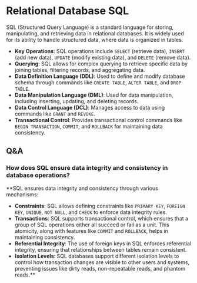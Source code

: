 # Relational Database SQL

SQL (Structured Query Language) is a standard language for storing, manipulating, and retrieving data in relational
databases. It is widely used for its ability to handle structured data, where data is organized in tables.

- **Key Operations**: SQL operations include `SELECT` (retrieve data), `INSERT` (add new data), `UPDATE` (modify
  existing data), and `DELETE` (remove data).
- **Querying**: SQL allows for complex querying to retrieve specific data by joining tables, filtering records, and
  aggregating data.
- **Data Definition Language (DDL)**: Used to define and modify database schema through commands
  like `CREATE TABLE`, `ALTER TABLE`, and `DROP TABLE`.
- **Data Manipulation Language (DML)**: Used for data manipulation, including inserting, updating, and deleting records.
- **Data Control Language (DCL)**: Manages access to data using commands like `GRANT` and `REVOKE`.
- **Transactional Control**: Provides transactional control commands like `BEGIN TRANSACTION`, `COMMIT`, and `ROLLBACK`
  for maintaining data consistency.

## Q&A

### How does SQL ensure data integrity and consistency in database operations?

**SQL ensures data integrity and consistency through various mechanisms:

- **Constraints**: SQL allows defining constraints like `PRIMARY KEY`, `FOREIGN KEY`, `UNIQUE`, `NOT NULL`, and `CHECK`
  to enforce data integrity rules.
- **Transactions**: SQL supports transactional control, which ensures that a group of SQL operations either all succeed
  or fail as a unit. This atomicity, along with features like `COMMIT` and `ROLLBACK`, helps in maintaining consistency.
- **Referential Integrity**: The use of foreign keys in SQL enforces referential integrity, ensuring that relationships
  between tables remain consistent.
- **Isolation Levels**: SQL databases support different isolation levels to control how transaction changes are visible
  to other users and systems, preventing issues like dirty reads, non-repeatable reads, and phantom reads.**